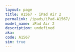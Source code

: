 ```yaml
---
layout: page
title: A1567 - iPad Air 2
permalink: /ipads/iPad-A1567/
model_name: iPad Air 2
description: undefined
aka: 
code: A1567
sim: true
---
```

